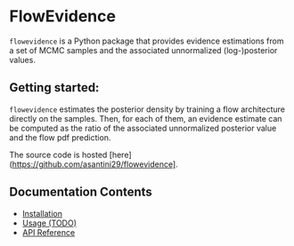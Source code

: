 # FlowEvidence

`flowevidence` is a Python package that provides evidence estimations from a set of MCMC samples and the associated unnormalized (log-)posterior values. 

## Getting started:
`flowevidence` estimates the posterior density by training a flow architecture directly on the samples. Then, for each of them, an evidence estimate can be computed as the ratio of the associated unnormalized posterior value and the flow pdf prediction.

The source code is hosted [here](https://github.com/asantini29/flowevidence].

## Documentation Contents
- [Installation](installation.md)
- [Usage (TODO)](usage.md)
- [API Reference](api/core.md)